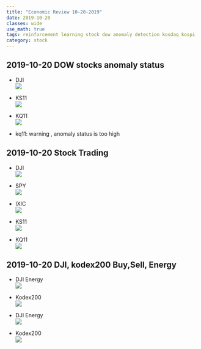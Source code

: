 ```yaml
---
title: "Economic Review 10-20-2019"
date: 2019-10-20
classes: wide
use_math: true
tags: reinforcement learning stock dow anomaly detection kosdaq kospi
category: stock
---
```



## 2019-10-20 DOW stocks anomaly status
- DJI  
![](../../pictures/stock_analysis/20191020_dji.png)  

- KS11  
![](../../pictures/stock_analysis/20191020_ks11.png)  

- KQ11  
![](../../pictures/stock_analysis/20191020_kq11.png)  

- kq11: warning , anomaly status is too high


## 2019-10-20 Stock Trading
- DJI  
![](../../pictures/stock_analysis/20191020_dji_trade.png)  
- SPY  
![](../../pictures/stock_analysis/20191020_spy_trade.png)  
- IXIC  
![](../../pictures/stock_analysis/20191020_ixic_trade.png)  


- KS11  
![](../../pictures/stock_analysis/20191020_ks11_trade.png)  
- KQ11  
![](../../pictures/stock_analysis/20191020_kq11_trade.png)  


## 2019-10-20 DJI, kodex200 Buy,Sell, Energy
- DJI Energy  
![](../../pictures/stock_analysis/20191020_dji_energy.png)  

- Kodex200  
![](../../pictures/stock_analysis/20191020_kodex200_energy.png)  


- DJI Energy  
![](../../pictures/stock_analysis/20191020_dji_energy_index.png)  

- Kodex200  
![](../../pictures/stock_analysis/20191020_kodex200_energy_index.png)  

